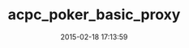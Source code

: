 ---
layout: post
title:  "acpc_poker_basic_proxy"
repo:   "dmorrill10/acpc_poker_basic_proxy"
date:   2015-02-18 17:13:59
gemurl: https://github.com/dmorrill10/acpc_poker_basic_proxy
---